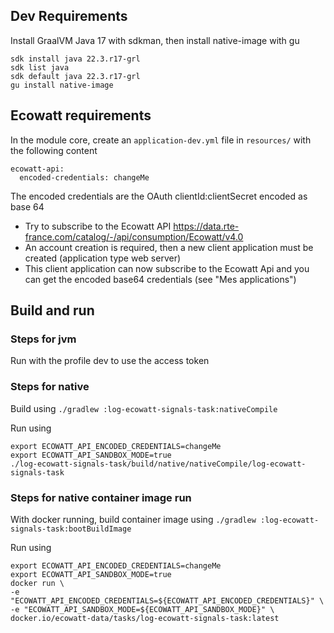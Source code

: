 ## Dev Requirements

Install GraalVM Java 17 with sdkman, then install native-image with gu

```
sdk install java 22.3.r17-grl
sdk list java
sdk default java 22.3.r17-grl 
gu install native-image
```

## Ecowatt requirements

In the module core, create an `application-dev.yml` file in `resources/` with the following
content

```
ecowatt-api:
  encoded-credentials: changeMe
```

The encoded credentials are the OAuth clientId:clientSecret encoded as base 64

- Try to subscribe to the Ecowatt API https://data.rte-france.com/catalog/-/api/consumption/Ecowatt/v4.0
- An account creation is required, then a new client application must be created (application type web server)
- This client application can now subscribe to the Ecowatt Api and you can get the encoded base64 credentials (see "Mes
  applications")

## Build and run

### Steps for jvm

Run with the profile dev to use the access token

### Steps for native

Build using `./gradlew :log-ecowatt-signals-task:nativeCompile`

Run using

```
export ECOWATT_API_ENCODED_CREDENTIALS=changeMe
export ECOWATT_API_SANDBOX_MODE=true
./log-ecowatt-signals-task/build/native/nativeCompile/log-ecowatt-signals-task
```

### Steps for native container image run

With docker running, build container image using
`./gradlew :log-ecowatt-signals-task:bootBuildImage`

Run using

```
export ECOWATT_API_ENCODED_CREDENTIALS=changeMe
export ECOWATT_API_SANDBOX_MODE=true
docker run \
-e "ECOWATT_API_ENCODED_CREDENTIALS=${ECOWATT_API_ENCODED_CREDENTIALS}" \
-e "ECOWATT_API_SANDBOX_MODE=${ECOWATT_API_SANDBOX_MODE}" \
docker.io/ecowatt-data/tasks/log-ecowatt-signals-task:latest
```


